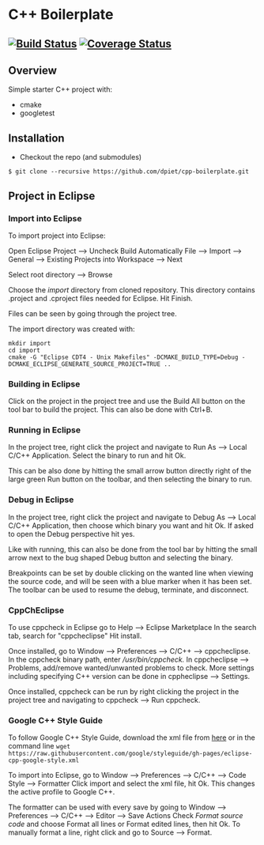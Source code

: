# C++ Boilerplate
[![Build Status](https://travis-ci.org/dpiet/cpp-boilerplate.svg?branch=master)](https://travis-ci.org/dpiet/cpp-boilerplate)
[![Coverage Status](https://coveralls.io/repos/github/dpiet/cpp-boilerplate/badge.svg?branch=master)](https://coveralls.io/github/dpiet/cpp-boilerplate?branch=master)
---

## Overview

Simple starter C++ project with:

- cmake
- googletest

## Installation

- Checkout the repo (and submodules)
```
$ git clone --recursive https://github.com/dpiet/cpp-boilerplate.git
```
## Project in Eclipse

### Import into Eclipse
To import project into Eclipse:

Open Eclipse
Project --> Uncheck Build Automatically
File --> Import --> General --> Existing Projects into Workspace --> Next 

Select root directory --> Browse

Choose the *import* directory from cloned repository. This directory contains .project and .cproject files needed for Eclipse.  Hit Finish.

Files can be seen by going through the project tree.

The import directory was created with:
```
mkdir import
cd import
cmake -G "Eclipse CDT4 - Unix Makefiles" -DCMAKE_BUILD_TYPE=Debug -DCMAKE_ECLIPSE_GENERATE_SOURCE_PROJECT=TRUE ..
```

### Building in Eclipse
Click on the project in the project tree and use the Build All button on the tool bar to build the project. This can also be done with Ctrl+B.

### Running in Eclipse
In the project tree, right click the project and navigate to Run As --> Local C/C++ Application. Select the binary to run and hit Ok.

This can be also done by hitting the small arrow button directly right of the large green Run button on the toolbar, and then selecting the binary to run.


### Debug in Eclipse
In the project tree, right click the project and navigate to Debug As --> Local C/C++ Application, then choose which binary you want and hit Ok. If asked to open the Debug perspective hit yes. 

Like with running, this can also be done from the tool bar by hitting the small arrow next to the bug shaped Debug button and selecting the binary. 

Breakpoints can be set by double clicking on the wanted line when viewing the source code, and will be seen with a blue marker when it has been set. The toolbar can be used to resume the debug, terminate, and disconnect.


### CppChEclipse
To use cppcheck in Eclipse go to Help --> Eclipse Marketplace
In the search tab, search for "cppcheclipse"
Hit install.

Once installed, go to Window --> Preferences --> C/C++ --> cppcheclipse. In the cppcheck binary path, enter */usr/bin/cppcheck.* In cppcheclipse --> Problems, add/remove wanted/unwanted problems to check. More settings including specifying C++ version can be done in cppheclipse --> Settings.

Once installed, cppcheck can be run by right clicking the project in the project tree and navigating to cppcheck --> Run cppcheck.

### Google C++ Style Guide
To follow Google C++ Style Guide, download the xml file from [here](https://raw.githubusercontent.com/google/styleguide/gh-pages/eclipse-cpp-google-style.xml) or in the command line ```wget https://raw.githubusercontent.com/google/styleguide/gh-pages/eclipse-cpp-google-style.xml```

To import into Eclipse, go to Window --> Preferences --> C/C++ --> Code Style --> Formatter
Click import and select the xml file, hit Ok. This changes the active profile to Google C++.

The formatter can be used with every save by going to Window --> Preferences --> C/C++ --> Editor --> Save Actions
Check *Format source code* and choose Format all lines or Format edited lines, then hit Ok. To manually format a line, right click and go to Source --> Format.



